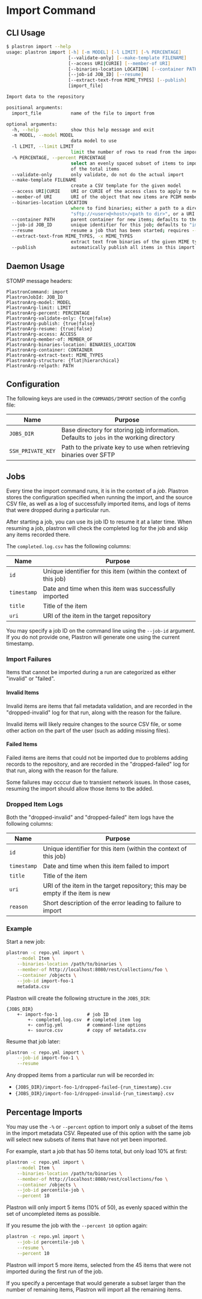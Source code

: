 # Import Command

## CLI Usage

```zsh
$ plastron import --help
usage: plastron import [-h] [-m MODEL] [-l LIMIT] [-% PERCENTAGE]
                       [--validate-only] [--make-template FILENAME]
                       [--access URI|CURIE] [--member-of URI]
                       [--binaries-location LOCATION] [--container PATH]
                       [--job-id JOB_ID] [--resume]
                       [--extract-text-from MIME_TYPES] [--publish]
                       [import_file]

Import data to the repository

positional arguments:
  import_file           name of the file to import from

optional arguments:
  -h, --help            show this help message and exit
  -m MODEL, --model MODEL
                        data model to use
  -l LIMIT, --limit LIMIT
                        limit the number of rows to read from the import file
  -% PERCENTAGE, --percent PERCENTAGE
                        select an evenly spaced subset of items to import; the size of this set will be as close as possible to the specified percentage
                        of the total items
  --validate-only       only validate, do not do the actual import
  --make-template FILENAME
                        create a CSV template for the given model
  --access URI|CURIE    URI or CURIE of the access class to apply to new items
  --member-of URI       URI of the object that new items are PCDM members of
  --binaries-location LOCATION
                        where to find binaries; either a path to a directory, a "zip:<path to zipfile>" URI, an SFTP URI in the form
                        "sftp://<user>@<host>/<path to dir>", or a URI in the form "zip+sftp://<user>@<host>/<path to zipfile>"
  --container PATH      parent container for new items; defaults to the RELPATH in the repo configuration file
  --job-id JOB_ID       unique identifier for this job; defaults to "import-{timestamp}"
  --resume              resume a job that has been started; requires --job-id {id} to be present
  --extract-text-from MIME_TYPES, -x MIME_TYPES
                        extract text from binaries of the given MIME types, and add as annotations
  --publish             automatically publish all items in this import
```

## Daemon Usage

STOMP message headers:

```text
PlastronCommand: import
PlastronJobId: JOB_ID
PlastronArg-model: MODEL
PlastronArg-limit: LIMIT
PlastronArg-percent: PERCENTAGE
PlastronArg-validate-only: {true|false}
PlastronArg-publish: {true|false}
PlastronArg-resume: {true|false}
PlastronArg-access: ACCESS
PlastronArg-member-of: MEMBER_OF
PlastronArg-binaries-location: BINARIES_LOCATION
PlastronArg-container: CONTAINER
PlastronArg-extract-text: MIME_TYPES
PlastronArg-structure: {flat|hierarchical}
PlastronArg-relpath: PATH
```

## Configuration

The following keys are used in the `COMMANDS/IMPORT` section of the config file:

| Name            | Purpose |
|-----------------|---------|
|`JOBS_DIR`       |Base directory for storing [job](#jobs) information. Defaults to `jobs` in the working directory|
|`SSH_PRIVATE_KEY`|Path to the private key to use when retrieving binaries over SFTP|

## Jobs

Every time the import command runs, it is in the context of a _job_. Plastron
stores the configuration specified when running the import, and the source CSV
file, as well as a log of successfully imported items, and logs of items that
were dropped during a particular run.

After starting a job, you can use its job ID to resume it at a later time. When
resuming a job, plastron will check the completed log for the job and skip any
items recorded there.

The `completed.log.csv` has the following columns:

| Name      | Purpose |
|-----------|---------|
|`id`       |Unique identifier for this item (within the context of this job)|
|`timestamp`|Date and time when this item was successfully imported|
|`title`    |Title of the item|
|`uri`      |URI of the item in the target repository|

You may specify a job ID on the command line using the `--job-id` argument. If
you do not provide one, Plastron will generate one using the current timestamp.

### Import Failures

Items that cannot be imported during a run are categorized as either
"invalid" or "failed".

#### Invalid Items

Invalid items are items that fail metadata validation, and are recorded in
the "dropped-invalid" log for that run, along with the reason for the failure.

Invalid items will likely require changes to the source CSV file, or some other
action on the part of the user (such as adding missing files).

#### Failed Items

Failed items are items that could not be imported due to problems adding
records to the repository, and are recorded in the "dropped-failed" log for that
run, along with the reason for the failure.

Some failures may occcur due to transient network issues. In those cases,
resuming the import should allow those items to tbe added.

### Dropped Item Logs

Both the "dropped-invalid" and "dropped-failed" item logs have the following
columns:

| Name      | Purpose |
|-----------|---------|
|`id`       |Unique identifier for this item (within the context of this job)|
|`timestamp`|Date and time when this item failed to import|
|`title`    |Title of the item|
|`uri`      |URI of the item in the target repository; this may be empty if the item is new|
|`reason`   |Short description of the error leading to failure to import|

### Example

Start a new job:

```bash
plastron -c repo.yml import \
    --model Item \
    --binaries-location /path/to/binaries \
    --member-of http://localhost:8080/rest/collections/foo \
    --container /objects \
    --job-id import-foo-1
    metadata.csv
```

Plastron will create the following structure in the `JOBS_DIR`:

```text
{JOBS_DIR}
    +- import-foo-1           # job ID
        +- completed.log.csv  # completed item log
        +- config.yml         # command-line options
        +- source.csv         # copy of metadata.csv
```

Resume that job later:

```zsh
plastron -c repo.yml import \
    --job-id import-foo-1 \
    --resume
```

Any dropped items from a particular run will be recorded in:

* `{JOBS_DIR}/import-foo-1/dropped-failed-{run_timestamp}.csv`
* `{JOBS_DIR}/import-foo-1/dropped-invalid-{run_timestamp}.csv`

## Percentage Imports

You may use the `-%` or `--percent` option to import only a subset of the items
in the import metadata CSV. Repeated use of this option with the same job will
select new subsets of items that have not yet been imported.

For example, start a job that has 50 items total, but only load 10% at first:

```zsh
plastron -c repo.yml import \
    --model Item \
    --binaries-location /path/to/binaries \
    --member-of http://localhost:8080/rest/collections/foo \
    --container /objects \
    --job-id percentile-job \
    --percent 10
```

Plastron will only import 5 items (10% of 50), as evenly spaced within the set of
uncompleted items as possible.

If you resume the job with the `--percent 10` option again:

```zsh
plastron -c repo.yml import \
    --job-id percentile-job \
    --resume \
    --percent 10
```

Plastron will import 5 more items, selected from the 45 items that were not
imported during the first run of the job.

If you specify a percentage that would generate a subset larger than the number
of remaining items, Plastron will import all the remaining items.
